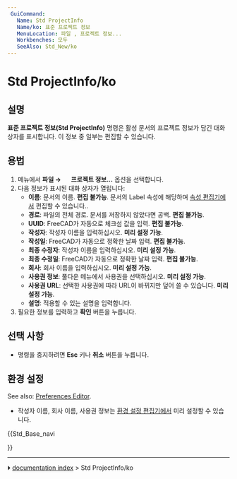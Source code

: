 ```yaml
---
 GuiCommand:
   Name: Std ProjectInfo
   Name/ko: 표준 프로젝트 정보
   MenuLocation: 파일 , 프로젝트 정보...
   Workbenches: 모두
   SeeAlso: Std_New/ko
---
```


# Std ProjectInfo/ko


</div>



## 설명


<div class="mw-translate-fuzzy">

**표준 프로젝트 정보(Std ProjectInfo)** 명령은 활성 문서의 프로젝트 정보가 담긴 대화 상자를 표시합니다. 이 정보 중 일부는 편집할 수 있습니다.


</div>



## 용법


<div class="mw-translate-fuzzy">

1.  메뉴에서 **파일 → <img src="images/Std_ProjectInfo.svg" width=16px> 프로젝트 정보...** 옵션을 선택합니다.
2.  다음 정보가 표시된 대화 상자가 열립니다:
    -   **이름**: 문서의 이름. **편집 불가능**. 문서의 Label 속성에 해당하며 [속성 편집기에서](Property_editor/ko.md) 편집할 수 있습니다..
    -   **경로**: 파일의 전체 경로. 문서를 저장하지 않았다면 공백. **편집 불가능**.
    -   **UUID**: FreeCAD가 자동으로 체크섬 값을 입력. **편집 불가능**.
    -   **작성자**: 작성자 이름을 입력하십시오. **미리 설정 가능**.
    -   **작성일**: FreeCAD가 자동으로 정확한 날짜 입력. **편집 불가능**.
    -   **최종 수정자**: 작성자 이름을 입력하십시오. **미리 설정 가능**.
    -   **최종 수정일**: FreeCAD가 자동으로 정확한 날짜 입력. **편집 불가능**.
    -   **회사**: 회사 이름을 입력하십시오. **미리 설정 가능**.
    -   **사용권 정보**: 풀다운 메뉴에서 사용권을 선택하십시오. **미리 설정 가능**.
    -   **사용권 URL**: 선택한 사용권에 따라 URL이 바뀌지만 덮어 쓸 수 있습니다. **미리 설정 가능**.
    -   **설명**: 적용할 수 있는 설명을 입력합니다.
3.  필요한 정보를 입력하고 **확인** 버튼을 누릅니다.


</div>



## 선택 사항 

-   명령을 중지하려면 **Esc** 키나 **취소** 버튼을 누릅니다.



## 환경 설정 

See also: [Preferences Editor](Preferences_Editor.md).


<div class="mw-translate-fuzzy">

-   작성자 이름, 회사 이름, 사용권 정보는 [환경 설정 편집기에서](Preferences_Editor/ko#문서.md) 미리 설정할 수 있습니다.


</div>





{{Std_Base_navi

}}



---
⏵ [documentation index](../README.md) > Std ProjectInfo/ko
